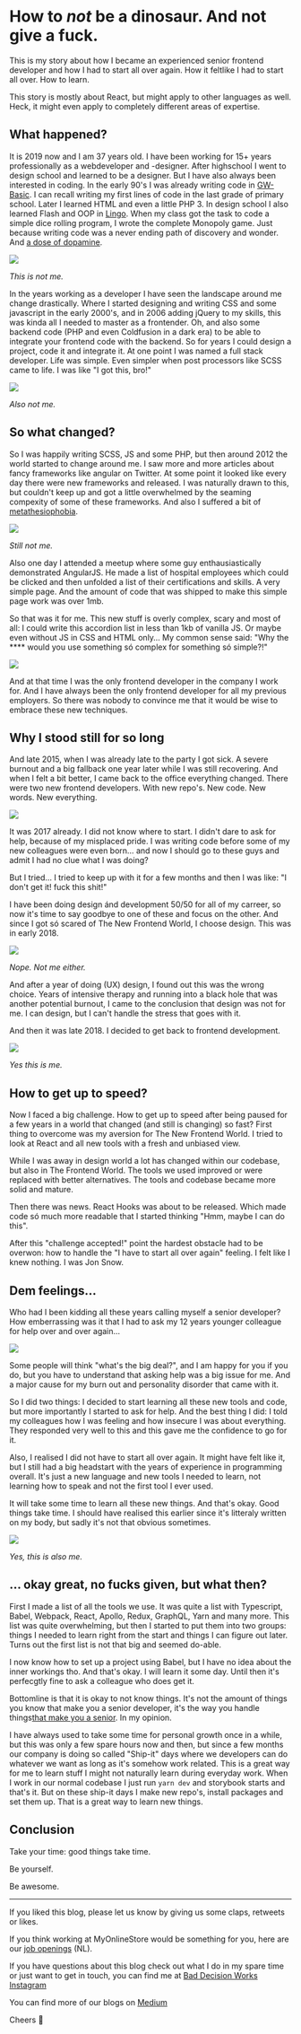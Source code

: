 # How to _not_ be a dinosaur. And not give a fuck.

This is my story about how I became an experienced senior frontend developer and how I had to start all over again. How it feltlike I had to start all over. How to learn. 

This story is mostly about React, but might apply to other languages as well. Heck, it might even apply to completely different areas of expertise.

## What happened? 

It is 2019 now and I am 37 years old. I have been working for 15+ years professionally as a webdeveloper and -designer. After highschool I went to design school and learned to be a designer. But I have also always been interested in coding. In the early 90's I was already writing code in [GW-Basic](https://nl.wikipedia.org/wiki/GW-BASIC). I can recall writing my first lines of code in the last grade of primary school. Later I learned HTML and even a little PHP 3. In design school I also learned Flash and OOP in [Lingo](https://en.wikipedia.org/wiki/Lingo_(programming_language)). When my class got the task to code a simple dice rolling program, I wrote the complete Monopoly game. Just because writing code was a never ending path of discovery and wonder. And [a dose of dopamine](https://www.npr.org/sections/ed/2014/10/24/357811146/curiosity-it-may-have-killed-the-cat-but-it-helps-us-learn?t=1572532599814).

![](https://raw.githubusercontent.com/MyOnlineStore/blogs/Dinosaurusblog/public/johan_old.png)

_This is not me._

In the years working as a developer I have seen the landscape around me change drastically. Where I started designing and writing CSS and some javascript in the early 2000's, and in 2006 adding jQuery to my skills, this was kinda all I needed to master as a frontender. Oh, and also some backend code (PHP and even Coldfusion in a dark era) to be able to integrate your frontend code with the backend. So for years I could design a project, code it and integrate it. At one point I was named a full stack developer. Life was simple. Even simpler when post processors like SCSS came to life. I was like "I got this, bro!"

![](https://raw.githubusercontent.com/MyOnlineStore/blogs/Dinosaurusblog/public/johan_happy.png)

_Also not me._

## So what changed?

So I was happily writing SCSS, JS and some PHP, but then around 2012 the world started to change around me. I saw more and more articles about fancy frameworks like angular on Twitter. At some point it looked like every day there were new frameworks and released. I was naturally drawn to this, but couldn't keep up and got a little overwhelmed by the seaming compexity of some of these frameworks. And also I suffered a bit of [metathesiophobia](https://www.fearof.net/fear-of-change-phobia-metathesiophobia/).
  
![](https://raw.githubusercontent.com/MyOnlineStore/blogs/Dinosaurusblog/public/johan_worried.png)

_Still not me._ 

Also one day I attended a meetup where some guy enthausiastically demonstrated AngularJS. He made a list of hospital employees which could be clicked and then unfolded a list of their certifications and skills. A very simple page. And the amount of code that was shipped to make this simple page work was over 1mb.

So that was it for me. This new stuff is overly complex, scary and most of all: I could write this accordion list in less than 1kb of vanilla JS. Or maybe even without JS in CSS and HTML only… My common sense said: "Why the **** would you use something só complex for something só simple?!"

![](https://raw.githubusercontent.com/MyOnlineStore/blogs/Dinosaurusblog/public/johan_wtf1.png)  

And at that time I was the only frontend developer in the company I work for. And I have always been the only frontend developer for all my previous employers. So there was nobody to convince me that it would be wise to embrace these new techniques.

## Why I stood still for so long

And late 2015, when I was already late to the party I got sick. A severe burnout and a big fallback one year later while I was still recovering. And when I felt a bit better, I came back to the office everything changed. There were two new frontend developers. With new repo's. New code. New words. New everything. 

![](https://raw.githubusercontent.com/MyOnlineStore/blogs/Dinosaurusblog/public/johan_wtf2.png)
  

It was 2017 already. I did not know where to start. I didn't dare to ask for help, because of my misplaced pride. I was writing code before some of my new colleagues were even born… and now I should go to these guys and admit I had no clue what I was doing?

But I tried… I tried to keep up with it for a few months and then I was like: "I don't get it! fuck this shit!" 

I have been doing design ánd development 50/50 for all of my carreer, so now it's time to say goodbye to one of these and focus on the other. And since I got só scared of The New Frontend World, I choose design. This was in early 2018.

![](https://raw.githubusercontent.com/MyOnlineStore/blogs/Dinosaurusblog/public/johan_drawing.png)

_Nope. Not me either._

And after a year of doing (UX) design, I found out this was the wrong choice. Years of intensive therapy and running into a black hole that was another potential burnout, I came to the conclusion that design was not for me. I can design, but I can't handle the stress that goes with it. 

And then it was late 2018. I decided to get back to frontend development.

![](https://raw.githubusercontent.com/MyOnlineStore/blogs/Dinosaurusblog/public/johan_dino.png)

_Yes this is me._

## How to get up to speed? 

Now I faced a big challenge. How to get up to speed after being paused for a few years in a world that changed (and still is changing) so fast? First thing to overcome was my aversion for The New Frontend World. I tried to look at React and all new tools with a fresh and unbiased view.

While I was away in design world a lot has changed within our codebase, but also in The Frontend World. The tools we used improved or were replaced with better alternatives. The tools and codebase became more solid and mature.

Then there was news. React Hooks was about to be released. Which made code só much more readable that I started thinking "Hmm, maybe I can do this".  

After this "challenge accepted!" point the hardest obstacle had to be overwon: how to handle the "I have to start all over again" feeling. I felt like I knew nothing. I was Jon Snow.

## Dem feelings...

Who had I been kidding all these years calling myself a senior developer? How emberrassing was it that I had to ask my 12 years younger colleague for help over and over again...  

![](https://raw.githubusercontent.com/MyOnlineStore/blogs/Dinosaurusblog/public/johan_knowsnothing.png)

Some people will think "what's the big deal?", and I am happy for you if you do, but you have to understand that asking help was a big issue for me. And a major cause for my burn out and personality disorder that came with it.

So I did two things: I decided to start learning all these new tools and code, but more importantly I started to ask for help. And the best thing I did: I told my colleagues how I was feeling and how insecure I was about everything. They responded very well to this and this gave me the confidence to go for it.

Also, I realised I did not have to start all over again. It might have felt like it, but I still had a big headstart with the years of experience in programming overall. It's just a new language and new tools I needed to learn, not learning how to speak and not the first tool I ever used.

It will take some time to learn all these new things. And that's okay. Good things take time. I should have realised this earlier since it's litteraly written on my body, but sadly it's not that obvious sometimes.

![](https://raw.githubusercontent.com/MyOnlineStore/blogs/Dinosaurusblog/public/johan_arm.png)

_Yes, this is also me._

## … okay great, no fucks given, but what then?

First I made a list of all the tools we use. It was quite a list with Typescript, Babel, Webpack, React, Apollo, Redux, GraphQL, Yarn and many more. This list was quite overwhelming, but then I started to put them into two groups: things I needed to learn right from the start and things I can figure out later. Turns out the first list is not that big and seemed do-able.

I now know how to set up a project using Babel, but I have no idea about the inner workings tho. And that's okay. I will learn it some day. Until then it's perfecgtly fine to ask a colleague who does get it.

Bottomline is that it is okay to not know things. It's not the amount of things you know that make you a senior developer, it's the way you handle things[that make you a senior](https://medium.com/better-programming/how-to-be-a-good-senior-developer-958948e02ada). In my opinion.

I have always used to take some time for personal growth once in a while, but this was only a few spare hours now and then, but since a few months our company is doing so called "Ship-it" days where we developers can do whatever we want as long as it's somehow work related. This is a great way for me to learn stuff I might not naturally learn during everyday work. When I work in our normal codebase I just run `yarn dev` and storybook starts and that's it. But on these ship-it days I make new repo's, install packages and set them up. That is a great way to learn new things.

## Conclusion

Take your time: good things take time.

Be yourself. 

Be awesome. 

---
If you liked this blog, please let us know by giving us some claps, retweets or likes.

If you think working at MyOnlineStore would be something for you, here are our [job openings](https://www.mijnwebwinkel.nl/vacatures) (NL).

If you have questions about this blog check out what I do in my spare time or just want to get in touch, you can find me at [Bad Decision Works Instagram](https://www.instagram.com/bad_decision_works)

You can find more of our blogs on [Medium](https://medium.com/myonlinestore) 

Cheers 👋 